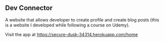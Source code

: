 ## Dev Connector
A website that allows developer to create profile and create blog posts (this is a website I developed while following a course on Udemy).

Visit the app at https://secure-dusk-34314.herokuapp.com/home
